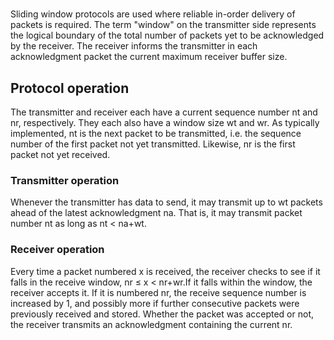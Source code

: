 # 
Sliding window protocols are used where reliable in-order delivery of packets is required. The term "window" on the transmitter side represents the logical boundary of the total number of packets yet to be acknowledged by the receiver. The receiver informs the transmitter in each acknowledgment packet the current maximum receiver buffer size.

## Protocol operation
The transmitter and receiver each have a current sequence number nt and nr, respectively. They each also have a window size wt and wr. As typically implemented, nt is the next packet to be transmitted, i.e. the sequence number of the first packet not yet transmitted. Likewise, nr is the first packet not yet received. 

### Transmitter operation
Whenever the transmitter has data to send, it may transmit up to wt packets ahead of the latest acknowledgment na. That is, it may transmit packet number nt as long as nt < na+wt.

### Receiver operation
Every time a packet numbered x is received, the receiver checks to see if it falls in the receive window, nr ≤ x < nr+wr.If it falls within the window, the receiver accepts it. If it is numbered nr, the receive sequence number is increased by 1, and possibly more if further consecutive packets were previously received and stored. Whether the packet was accepted or not, the receiver transmits an acknowledgment containing the current nr.
